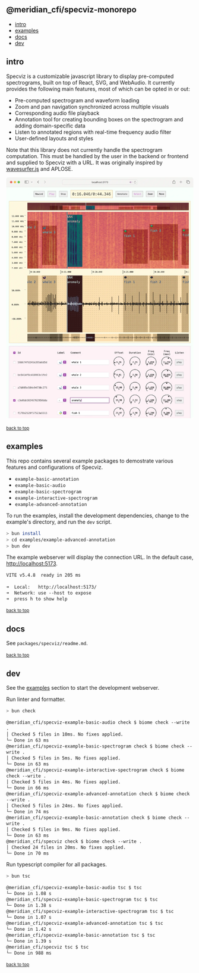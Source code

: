 ## <a name="top"></a> @meridian_cfi/specviz-monorepo
* [intro](#intro)
* [examples](#examples)
* [docs](#docs)
* [dev](#dev)

## <a name="intro"></a> intro

Specviz is a customizable javascript library to display pre-computed spectrograms, built on top of React, SVG, and WebAudio. It currently provides the following main features, most of which can be opted in or out:

* Pre-computed spectrogram and waveform loading
* Zoom and pan navigation synchronized across multiple visuals
* Corresponding audio file playback
* Annotation tool for creating bounding boxes on the spectrogram and adding domain-specific data
* Listen to annotated regions with real-time frequency audio filter
* User-defined layouts and styles

Note that this library does not currently handle the spectrogram computation. This must be handled by the user in the backend or frontend and supplied to Specviz with a URL. It was originally inspired by [wavesurfer.js](https://wavesurfer-js.org/) and APLOSE.

![resources/example-advanced-annotation.webp](resources/example-advanced-annotation.webp)

<small>[back to top](#top)</small>
## <a name="examples"></a> examples

This repo contains several example packages to demostrate various features and configurations of Specviz.

* `example-basic-annotation`
* `example-basic-audio`
* `example-basic-spectrogram`
* `example-interactive-spectrogram`
* `example-advanced-annotation`

To run the examples, install the development dependencies, change to the example's directory, and run the `dev` script.

```sh
> bun install
> cd examples/example-advanced-annotation
> bun dev
```

The example webserver will display the connection URL. In the default case, [http://localhost:5173](http://localhost:5173).

```none
VITE v5.4.8  ready in 205 ms

➜  Local:   http://localhost:5173/
➜  Network: use --host to expose
➜  press h to show help
```

<small>[back to top](#top)</small>
## <a name="docs"></a> docs

See `packages/specviz/readme.md`.

<small>[back to top](#top)</small>
## <a name="dev"></a> dev

See the [examples](#examples) section to start the development webserver.

Run linter and formatter.

```sh
> bun check
```

```none
@meridian_cfi/specviz-example-basic-audio check $ biome check --write .
│ Checked 5 files in 10ms. No fixes applied.
└─ Done in 63 ms
@meridian_cfi/specviz-example-basic-spectrogram check $ biome check --write .
│ Checked 5 files in 5ms. No fixes applied.
└─ Done in 63 ms
@meridian_cfi/specviz-example-interactive-spectrogram check $ biome check --write .
│ Checked 5 files in 4ms. No fixes applied.
└─ Done in 66 ms
@meridian_cfi/specviz-example-advanced-annotation check $ biome check --write .
│ Checked 5 files in 24ms. No fixes applied.
└─ Done in 74 ms
@meridian_cfi/specviz-example-basic-annotation check $ biome check --write .
│ Checked 5 files in 9ms. No fixes applied.
└─ Done in 63 ms
@meridian_cfi/specviz check $ biome check --write .
│ Checked 24 files in 20ms. No fixes applied.
└─ Done in 70 ms
```

Run typescript compiler for all packages.

```sh
> bun tsc
```

```none
@meridian_cfi/specviz-example-basic-audio tsc $ tsc
└─ Done in 1.08 s
@meridian_cfi/specviz-example-basic-spectrogram tsc $ tsc
└─ Done in 1.38 s
@meridian_cfi/specviz-example-interactive-spectrogram tsc $ tsc
└─ Done in 1.07 s
@meridian_cfi/specviz-example-advanced-annotation tsc $ tsc
└─ Done in 1.42 s
@meridian_cfi/specviz-example-basic-annotation tsc $ tsc
└─ Done in 1.39 s
@meridian_cfi/specviz tsc $ tsc
└─ Done in 988 ms
```

<small>[back to top](#top)</small>
